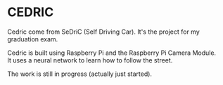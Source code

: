 # CEDRIC
Cedric come from SeDriC (Self Driving Car). 
It's the project for my graduation exam.

Cedric is built using Raspberry Pi and the Raspberry Pi Camera Module.  
It uses a neural network to learn how to follow the street.

The work is still in progress (actually just started).
